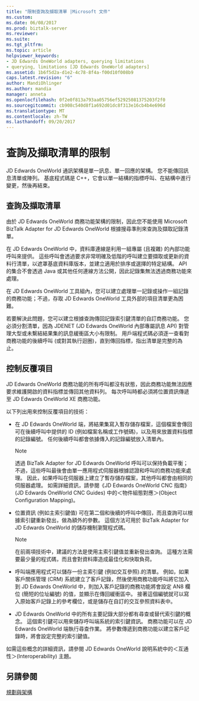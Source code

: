```yaml
---
title: "限制查詢及擷取清單 |Microsoft 文件"
ms.custom: 
ms.date: 06/08/2017
ms.prod: biztalk-server
ms.reviewer: 
ms.suite: 
ms.tgt_pltfrm: 
ms.topic: article
helpviewer_keywords:
- JD Edwards OneWorld adapters, querying limitations
- querying, limitations [JD Edwards OneWorld adapters]
ms.assetid: 1b6f5d2a-d1e2-4c78-8f4a-f00d10f008b9
caps.latest.revision: "6"
author: MandiOhlinger
ms.author: mandia
manager: anneta
ms.openlocfilehash: 0f2e0f813a793aa05756ef52925081375203f2f0
ms.sourcegitcommit: cb908c540d8f1a692d01dc8f313e16cb4b4e696d
ms.translationtype: MT
ms.contentlocale: zh-TW
ms.lasthandoff: 09/20/2017
---
```

# <a name="limitations-when-querying-and-retrieving-lists"></a>查詢及擷取清單的限制
JD Edwards OneWorld 通訊架構是單一訊息、單一回應的架構。 您不能傳回訊息清單或陣列。 基底程式碼是 C++，它會以單一結構的指標呼叫、在結構中進行變更，然後再結束。  
  
## <a name="querying-and-retrieving-lists"></a>查詢及擷取清單  
 由於 JD Edwards OneWorld 商務功能架構的限制，因此您不能使用 Microsoft BizTalk Adapter for JD Edwards OneWorld 根據搜尋準則來查詢及擷取記錄清單。  
  
 在 JD Edwards OneWorld 中，資料庫連線是利用一組專屬 (且複雜) 的內部功能呼叫來提供。 這些呼叫會透過要求非常明確及低階的呼叫建立要擷取或更新的資料行清單，以遮罩基底資料庫版本，並建立適用於排序或選擇的特定結構。 API 的集合不會透過 Java 或其他任何連線方法公開，因此記錄集無法透過商務功能來處理。  
  
 在 JD Edwards OneWorld 工具組內，您可以建立處理單一記錄或操作一組記錄的商務功能；不過，存取 JD Edwards OneWorld 工具外部的項目清單更為困難。  
  
 若要解決此問題，您可以建立根據查詢傳回記錄索引鍵清單的自訂商務功能。 您必須分割清單，因為 JDENET (JD Edwards OneWorld 內部專屬訊息 API) 對管理大型或未繫結結果集的訊息緩衝區大小有限制。 用戶端程式碼必須逐一查看對商務功能的後續呼叫 (或對其執行迴圈)，直到傳回指標，指出清單是完整的為止。  
  
## <a name="controlling-iteration"></a>控制反覆項目  
 JD Edwards OneWorld 商務功能的所有呼叫都沒有狀態，因此商務功能無法因應要求維護開啟的資料指標並傳回其他資料列。 每次呼叫時都必須將位置資訊傳遞至 JD Edwards OneWorld XE 商務功能。  
  
 以下列出用來控制反覆項目的技術：  
  
-   在 JD Edwards OneWorld 端，將結果集寫入暫存儲存檔案，這個檔案會傳回可在後續呼叫中提供的 ID (例如檔案名稱或工作號碼)，以及用來放置資料指標的記錄編號。 任何後續呼叫都會依據傳入的記錄編號放入清單內。  
  
    > [!NOTE]
    >  透過 BizTalk Adapter for JD Edwards OneWorld 呼叫可以保持負載平衡；不過，這些呼叫最後會由單一應用程式伺服器根據認證和呼叫的商務功能來處理。 因此，如果呼叫在伺服器上建立了暫存儲存檔案，其他呼叫都會由相同的伺服器處理。 如需詳細資訊，請參閱《JD Edwards OneWorld CNC 指南》(JD Edwards OneWorld CNC Guides) 中的＜物件組態對應＞(Object Configuration Mapping)。  
  
-   位置資訊 (例如主索引鍵值) 可在第二個和後續的呼叫中傳回，而且查詢可以根據索引鍵重新發出，做為額外的參數。 這個方法可用於 BizTalk Adapter for JD Edwards OneWorld 的儲存機制瀏覽程式碼。  
  
    > [!NOTE]
    >  在前兩項技術中，建議的方法是使用主索引鍵值並重新發出查詢。 這種方法需要最少量的程式碼，而且會對資料庫造成最佳化和快取負荷。  
  
-   呼叫端應用程式可以儲存一份主索引鍵 (例如交互參照).的清單。 例如，如果客戶關係管理 (CRM) 系統建立了客戶記錄，然後使用商務功能呼叫將它加入到 JD Edwards OneWorld 中，則加入客戶記錄的商務功能將會設定 AN8 欄位 (簡短的位址編號) 的值，並顯示在傳回緩衝區中。 接著這個編號就可以寫入原始客戶記錄上的參考欄位，或是儲存在自訂的交互參照資料表中。  
  
-   JD Edwards OneWorld 中的所有主要記錄大部分都有尋查或替代索引鍵的概念。 這個索引鍵可以用來儲存呼叫端系統的索引鍵資訊。 商務功能可以在 JD Edwards OneWorld 端執行尋查作業。 將參數傳遞到商務功能以建立客戶記錄時，將會設定完整的索引鍵值。  
  
 如需這些概念的詳細資訊，請參閱 JD Edwards OneWorld 說明系統中的＜互通性＞(Interoperability) 主題。  
  
## <a name="see-also"></a>另請參閱  
 [規劃與架構](../core/planning-and-architecture17.md)